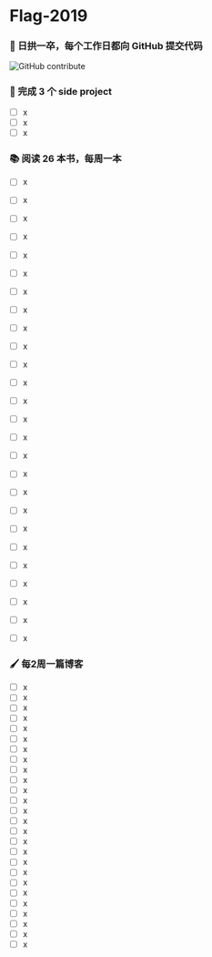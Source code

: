 # Flag-2019

### 🐣 日拱一卒，每个工作日都向 GitHub 提交代码

![GitHub contribute](https://ghchart.rshah.org/leon2017)


### 🎯 完成 3 个 side project
- [ ] x
- [ ] x
- [ ] x

### 📚 阅读 26 本书，每周一本
- [ ] x
- [ ] x
- [ ] x
- [ ] x
- [ ] x
- [ ] x
- [ ] x
- [ ] x
- [ ] x
- [ ] x
- [ ] x
- [ ] x
- [ ] x
- [ ] x
- [ ] x
- [ ] x
- [ ] x
- [ ] x
- [ ] x
- [ ] x
- [ ] x
- [ ] x
- [ ] x
- [ ] x
- [ ] x
- [ ] x


### 🖌 每2周一篇博客
- [ ] x
- [ ] x
- [ ] x
- [ ] x
- [ ] x
- [ ] x
- [ ] x
- [ ] x
- [ ] x
- [ ] x
- [ ] x
- [ ] x
- [ ] x
- [ ] x
- [ ] x
- [ ] x
- [ ] x
- [ ] x
- [ ] x
- [ ] x
- [ ] x
- [ ] x
- [ ] x
- [ ] x
- [ ] x
- [ ] x
